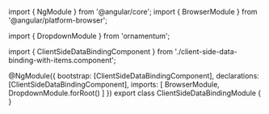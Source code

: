 import { NgModule } from '@angular/core';
import { BrowserModule } from '@angular/platform-browser';
  
import { DropdownModule } from 'ornamentum';
  
import { ClientSideDataBindingComponent } from './client-side-data-binding-with-items.component';

@NgModule({
 bootstrap: [ClientSideDataBindingComponent],
 declarations: [ClientSideDataBindingComponent],
 imports: [
    BrowserModule, 
    DropdownModule.forRoot()
  ]
})
export class ClientSideDataBindingModule {
}
